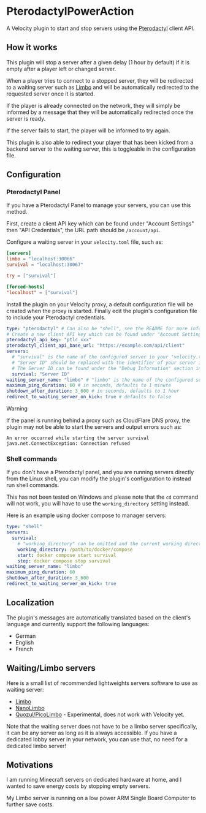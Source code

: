 # PterodactylPowerAction

A Velocity plugin to start and stop servers using the [Pterodactyl](https://pterodactyl.io/) client API.

## How it works

This plugin will stop a server after a given delay (1 hour by default) if it is empty after a player left or changed
server.

When a player tries to connect to a stopped server, they will be redirected to a waiting server such
as [Limbo](https://www.spigotmc.org/resources/82468/) and will be automatically redirected to the requested server once
it is started.

If the player is already connected on the network, they will simply be informed by a message that they will be
automatically redirected once the server is ready.

If the server fails to start, the player will be informed to try again.

This plugin is also able to redirect your player that has been kicked from a backend server to the waiting server, this
is toggleable in the configuration file.

## Configuration

### Pterodactyl Panel

If you have a Pterodactyl Panel to manage your servers, you can use this method.

First, create a client API key which can be found under "Account Settings" then "API Credentials", the URL path should
be `/account/api`.

Configure a waiting server in your `velocity.toml` file, such as:

```toml
[servers]
limbo = "localhost:30066"
survival = "localhost:30067"

try = ["survival"]

[forced-hosts]
"localhost" = ["survival"]
```

Install the plugin on your Velocity proxy, a default configuration file will be created when the proxy is started.
Finally edit the plugin's configuration file to include your Pterodactyl credentials.

```yaml
type: "pterodactyl" # Can also be "shell", see the README for more information
# Create a new client API key which can be found under "Account Settings" then "API Credentials", the URL path should be https://example.com/account/api.
pterodactyl_api_key: "ptlc_xxx"
pterodactyl_client_api_base_url: "https://example.com/api/client"
servers:
  # "survival" is the name of the configured server in your "velocity.toml" file
  # "Server ID" should be replaced with the identifier of your server in Pterodactyl
  # The Server ID can be found under the "Debug Information" section in the "Settings" tab of your server
  survival: "Server ID"
waiting_server_name: "limbo" # "limbo" is the name of the configured server in your "velocity.toml" file
maximum_ping_duration: 60 # in seconds, defaults to 1 minute
shutdown_after_duration: 3_600 # in seconds, defaults to 1 hour
redirect_to_waiting_server_on_kick: true # defaults to false
```

> [!WARNING]
> If the panel is running behind a proxy such as CloudFlare DNS proxy, the plugin may not be able to start the servers
> and output errors such as:
> ```
> An error occurred while starting the server survival
> java.net.ConnectException: Connection refused
> ```

### Shell commands

If you don't have a Pterodactyl panel, and you are running servers directly from the Linux shell, you can modify the
plugin's configuration to instead run shell commands.

This has not been tested on Windows and please note that the `cd` command will not work, you will have to use the
`working_directory` setting instead.

Here is an example using docker compose to manager servers:

```yaml
type: "shell"
servers:
  survival:
    # "working_directory" can be omitted and the current working directory will be used instead
    working_directory: /path/to/docker/compose
    start: docker compose start survival
    stop: docker compose stop survival
waiting_server_name: "limbo"
maximum_ping_duration: 60
shutdown_after_duration: 3_600
redirect_to_waiting_server_on_kick: true
```

## Localization

The plugin's messages are automatically translated based on the client's language and currently support the following
languages:

- German
- English
- French

## Waiting/Limbo servers

Here is a small list of recommended lightweights servers software to use as waiting server:

- [Limbo](https://www.spigotmc.org/resources/82468/)
- [NanoLimbo](https://www.spigotmc.org/resources/86198/)
- [Quozul/PicoLimbo](https://github.com/Quozul/PicoLimbo) - Experimental, does not work with Velocity yet.

Note that the waiting server does not have to be a limbo server specifically, it can be any server as long as it is
always accessible. If you have a dedicated lobby server in your network, you can use that, no need for a dedicated limbo
server!

## Motivations

I am running Minecraft servers on dedicated hardware at home, and I wanted to save energy costs by stopping empty
servers.

My Limbo server is running on a low power ARM Single Board Computer to further save costs.
